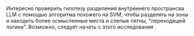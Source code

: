 Интересно проверить гипотезу разделения внутреннего пространсва LLM с помощью алгоритма похожего на SVM, чтобы разделять на зоны и находить более осмысленные места и слепые пятны, "переходящей логики". 
Возможно, следует начать с этого исследования

